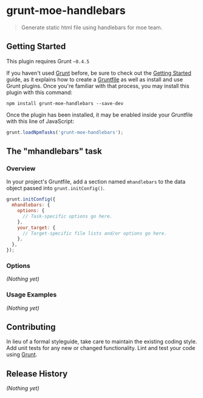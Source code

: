 # grunt-moe-handlebars

> Generate static html file using handlebars for moe team.

## Getting Started
This plugin requires Grunt `~0.4.5`

If you haven't used [Grunt](http://gruntjs.com/) before, be sure to check out the [Getting Started](http://gruntjs.com/getting-started) guide, as it explains how to create a [Gruntfile](http://gruntjs.com/sample-gruntfile) as well as install and use Grunt plugins. Once you're familiar with that process, you may install this plugin with this command:

```shell
npm install grunt-moe-handlebars --save-dev
```

Once the plugin has been installed, it may be enabled inside your Gruntfile with this line of JavaScript:

```js
grunt.loadNpmTasks('grunt-moe-handlebars');
```

## The "mhandlebars" task

### Overview
In your project's Gruntfile, add a section named `mhandlebars` to the data object passed into `grunt.initConfig()`.

```js
grunt.initConfig({
  mhandlebars: {
    options: {
      // Task-specific options go here.
    },
    your_target: {
      // Target-specific file lists and/or options go here.
    },
  },
});
```

### Options

_(Nothing yet)_

### Usage Examples

_(Nothing yet)_

## Contributing
In lieu of a formal styleguide, take care to maintain the existing coding style. Add unit tests for any new or changed functionality. Lint and test your code using [Grunt](http://gruntjs.com/).

## Release History
_(Nothing yet)_
